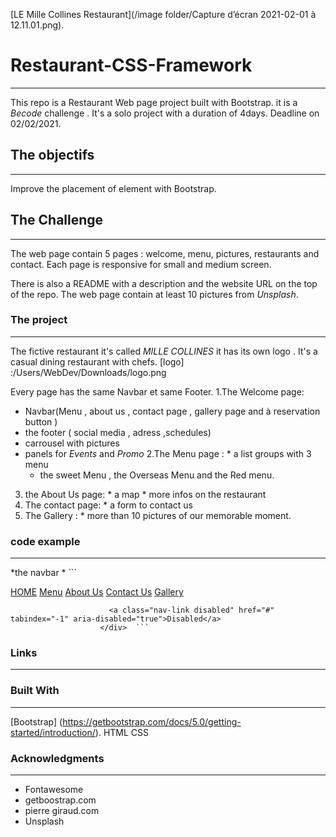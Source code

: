 [LE Mille Collines Restaurant](/image folder/Capture d’écran 2021-02-01 à 12.11.01.png).



# Restaurant-CSS-Framework
----------------------------

This repo is a Restaurant Web page project built with Bootstrap. it is a *Becode* challenge .
It's a solo project with a duration of 4days. Deadline on 02/02/2021.

## The objectifs
-----------------

Improve the placement of element with Bootstrap.


## The Challenge  
------------------
The web page contain 5 pages : welcome, menu, pictures, restaurants and contact.
Each page is responsive for small and medium screen.

There is also a README with a description and the website URL on the top of the repo.
The web page contain at least 10 pictures from *Unsplash*.

### The project
----------------

The fictive restaurant it's called *MILLE COLLINES* it has its own logo . It's a casual dining restaurant with chefs.
[logo] :/Users/WebDev/Downloads/logo.png

Every page has the same Navbar et same Footer.
  1.The Welcome page:
   * Navbar(Menu , about us , contact page , gallery page and à reservation button )
   * the footer ( social media , adress ,schedules) 
   * carrousel with pictures
   * panels for *Events* and *Promo*
  2.The Menu page :
    * a list groups with 3 menu 
      * the sweet Menu , the Overseas Menu and the Red menu.
  3. the About Us page:
    * a map 
    * more infos on the restaurant 
  4. The contact page:
    * a form to contact us 
  5. The Gallery :
    * more than 10 pictures of our memorable moment.
    
    
 ### code example
 ---
 
 *the navbar
  * 
     ```<div class="collapse navbar-collapse" id="navbarNavAltMarkup">
                        <div class="navbar-nav">
                          <a class="text-light nav-link active" aria-current="page" href="index.html">HOME</a>
                          <a class="text-light nav-link" href="menu.html">Menu</a>
                          <a class="text-light nav-link" href="aboutus.html">About Us</a>
                          <a class="text-light nav-link" href="contact.html">Contact Us</a>
                          <a class="text-light nav-link" href="pictures.html">Gallery</a>
                
                          <a class="nav-link disabled" href="#" tabindex="-1" aria-disabled="true">Disabled</a>
                        </div>  ```
      

### Links
---





### Built With 
---------------

[Bootstrap] (https://getbootstrap.com/docs/5.0/getting-started/introduction/).
HTML
CSS 

### Acknowledgments
---------------------
* Fontawesome
* getboostrap.com 
* pierre giraud.com 
* Unsplash 








